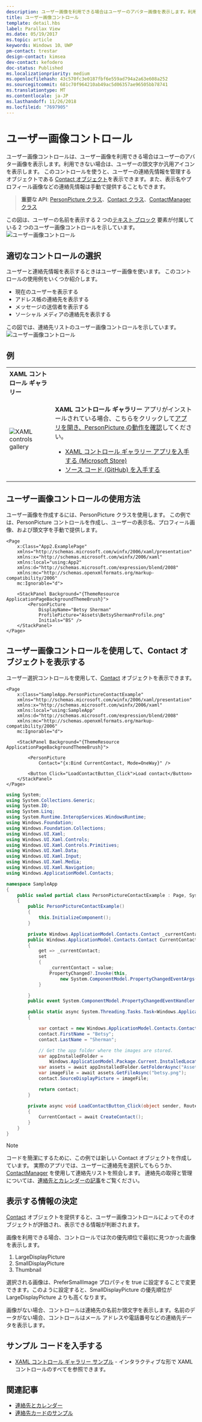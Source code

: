 ```yaml
---
description: ユーザー画像を利用できる場合はユーザーのアバター画像を表示します。利用できない場合は、ユーザーの頭文字か汎用アイコンを表示します。
title: ユーザー画像コントロール
template: detail.hbs
label: Parallax View
ms.date: 05/19/2017
ms.topic: article
keywords: Windows 10、UWP
pm-contact: trestar
design-contact: kimsea
dev-contact: kefodero
doc-status: Published
ms.localizationpriority: medium
ms.openlocfilehash: 43c570fc3e0187fbf6e559ad794a2a63e608a252
ms.sourcegitcommit: 681c70f964210ab49ac5d06357ae96505bb78741
ms.translationtype: MT
ms.contentlocale: ja-JP
ms.lasthandoff: 11/26/2018
ms.locfileid: "7697905"
---
```

# <a name="person-picture-control"></a>ユーザー画像コントロール

ユーザー画像コントロールは、ユーザー画像を利用できる場合はユーザーのアバター画像を表示します。利用できない場合は、ユーザーの頭文字か汎用アイコンを表示します。 このコントロールを使うと、ユーザーの連絡先情報を管理するオブジェクトである [Contact オブジェクト](https://docs.microsoft.com/en-us/uwp/api/Windows.ApplicationModel.Contacts.Contact)を表示できます。また、表示名やプロフィール画像などの連絡先情報は手動で提供することもできます。  

> **重要な API**: [PersonPicture クラス](https://docs.microsoft.com/uwp/api/windows.ui.xaml.controls.personpicture)、[Contact クラス](https://docs.microsoft.com/en-us/uwp/api/Windows.ApplicationModel.Contacts.Contact)、[ContactManager クラス](https://docs.microsoft.com/en-us/uwp/api/Windows.ApplicationModel.Contacts.ContactManager)

この図は、ユーザーの名前を表示する 2 つの[テキスト ブロック](text-block.md) 要素が付属している 2 つのユーザー画像コントロールを示しています。 
![ユーザー画像コントロール](images/person-picture/person-picture_hero.png)


## <a name="is-this-the-right-control"></a>適切なコントロールの選択

ユーザーと連絡先情報を表示するときはユーザー画像を使います。 このコントロールの使用例をいくつか紹介します。
* 現在のユーザーを表示する
* アドレス帳の連絡先を表示する
* メッセージの送信者を表示する 
* ソーシャル メディアの連絡先を表示する

この図では、連絡先リストのユーザー画像コントロールを示しています。![ユーザー画像コントロール](images/person-picture/person-picture-control.png)

## <a name="examples"></a>例

<table>
<th align="left">XAML コントロール ギャラリー<th>
<tr>
<td><img src="images/xaml-controls-gallery-sm.png" alt="XAML controls gallery"></img></td>
<td>
    <p><strong style="font-weight: semi-bold">XAML コントロール ギャラリー</strong> アプリがインストールされている場合、こちらをクリックして<a href="xamlcontrolsgallery:/item/PersonPicture">アプリを開き、PersonPicture の動作を確認</a>してください。</p>
    <ul>
    <li><a href="https://www.microsoft.com/store/productId/9MSVH128X2ZT">XAML コントロール ギャラリー アプリを入手する (Microsoft Store)</a></li>
    <li><a href="https://github.com/Microsoft/Windows-universal-samples/tree/master/Samples/XamlUIBasics">ソース コード (GitHub) を入手する</a></li>
    </ul>
</td>
</tr>
</table>

## <a name="how-to-use-the-person-picture-control"></a>ユーザー画像コントロールの使用方法

ユーザー画像を作成するには、PersonPicture クラスを使用します。 この例では、PersonPicture コントロールを作成し、ユーザーの表示名、プロフィール画像、および頭文字を手動で提供します。

```xaml
<Page
    x:Class="App2.ExamplePage"
    xmlns="http://schemas.microsoft.com/winfx/2006/xaml/presentation"
    xmlns:x="http://schemas.microsoft.com/winfx/2006/xaml"
    xmlns:local="using:App2"
    xmlns:d="http://schemas.microsoft.com/expression/blend/2008"
    xmlns:mc="http://schemas.openxmlformats.org/markup-compatibility/2006"
    mc:Ignorable="d">

    <StackPanel Background="{ThemeResource ApplicationPageBackgroundThemeBrush}">
        <PersonPicture
            DisplayName="Betsy Sherman"
            ProfilePicture="Assets\BetsyShermanProfile.png"
            Initials="BS" />
    </StackPanel>
</Page>
```

## <a name="using-the-person-picture-control-to-display-a-contact-object"></a>ユーザー画像コントロールを使用して、Contact オブジェクトを表示する

ユーザー選択コントロールを使用して、[Contact](https://docs.microsoft.com/en-us/uwp/api/Windows.ApplicationModel.Contacts.Contact) オブジェクトを表示できます。 

```xaml
<Page
    x:Class="SampleApp.PersonPictureContactExample"
    xmlns="http://schemas.microsoft.com/winfx/2006/xaml/presentation"
    xmlns:x="http://schemas.microsoft.com/winfx/2006/xaml"
    xmlns:local="using:SampleApp"
    xmlns:d="http://schemas.microsoft.com/expression/blend/2008"
    xmlns:mc="http://schemas.openxmlformats.org/markup-compatibility/2006"
    mc:Ignorable="d">

    <StackPanel Background="{ThemeResource ApplicationPageBackgroundThemeBrush}">

        <PersonPicture
            Contact="{x:Bind CurrentContact, Mode=OneWay}" />
            
        <Button Click="LoadContactButton_Click">Load contact</Button>
    </StackPanel>
</Page>
```

```csharp
using System;
using System.Collections.Generic;
using System.IO;
using System.Linq;
using System.Runtime.InteropServices.WindowsRuntime;
using Windows.Foundation;
using Windows.Foundation.Collections;
using Windows.UI.Xaml;
using Windows.UI.Xaml.Controls;
using Windows.UI.Xaml.Controls.Primitives;
using Windows.UI.Xaml.Data;
using Windows.UI.Xaml.Input;
using Windows.UI.Xaml.Media;
using Windows.UI.Xaml.Navigation;
using Windows.ApplicationModel.Contacts;

namespace SampleApp
{
    public sealed partial class PersonPictureContactExample : Page, System.ComponentModel.INotifyPropertyChanged
    {
        public PersonPictureContactExample()
        {
            this.InitializeComponent();
        }

        private Windows.ApplicationModel.Contacts.Contact _currentContact; 
        public Windows.ApplicationModel.Contacts.Contact CurrentContact
        {
            get => _currentContact;
            set
            {
                _currentContact = value;
                PropertyChanged?.Invoke(this,
                    new System.ComponentModel.PropertyChangedEventArgs(nameof(CurrentContact)));
            }

        }
        public event System.ComponentModel.PropertyChangedEventHandler PropertyChanged;

        public static async System.Threading.Tasks.Task<Windows.ApplicationModel.Contacts.Contact> CreateContact()
        {

            var contact = new Windows.ApplicationModel.Contacts.Contact();
            contact.FirstName = "Betsy";
            contact.LastName = "Sherman";

            // Get the app folder where the images are stored.
            var appInstalledFolder = 
                Windows.ApplicationModel.Package.Current.InstalledLocation;
            var assets = await appInstalledFolder.GetFolderAsync("Assets");
            var imageFile = await assets.GetFileAsync("betsy.png");
            contact.SourceDisplayPicture = imageFile;

            return contact;
        }

        private async void LoadContactButton_Click(object sender, RoutedEventArgs e)
        {
            CurrentContact = await CreateContact();
        }
    }
}
```

> [!NOTE]
> コードを簡潔にするために、この例では新しい Contact オブジェクトを作成しています。 実際のアプリでは、ユーザーに連絡先を選択してもらうか、[ContactManager](https://docs.microsoft.com/en-us/uwp/api/Windows.ApplicationModel.Contacts.ContactManager) を使用して連絡先リストを照会します。 連絡先の取得と管理については、[連絡先とカレンダーの記事](../../contacts-and-calendar/index.md)をご覧ください。 

## <a name="determining-which-info-to-display"></a>表示する情報の決定

[Contact](https://docs.microsoft.com/en-us/uwp/api/Windows.ApplicationModel.Contacts.Contact) オブジェクトを提供すると、ユーザー画像コントロールによってそのオブジェクトが評価され、表示できる情報が判断されます。 

画像を利用できる場合、コントロールでは次の優先順位で最初に見つかった画像を表示します。

1. LargeDisplayPicture
1. SmallDisplayPicture
1. Thumbnail

選択される画像は、PreferSmallImage プロパティを true に設定することで変更できます。このように設定すると、SmallDisplayPicture の優先順位が LargeDisplayPicture よりも高くなります。

画像がない場合、コントロールは連絡先の名前か頭文字を表示します。名前のデータがない場合、コントロールはメール アドレスや電話番号などの連絡先データを表示します。 

## <a name="get-the-sample-code"></a>サンプル コードを入手する

- [XAML コントロール ギャラリー サンプル](https://github.com/Microsoft/Windows-universal-samples/tree/master/Samples/XamlUIBasics) - インタラクティブな形で XAML コントロールのすべてを参照できます。

## <a name="related-articles"></a>関連記事

* [連絡先とカレンダー](../../contacts-and-calendar/index.md)
* [連絡先カードのサンプル](http://go.microsoft.com/fwlink/p/?LinkId=624040)
